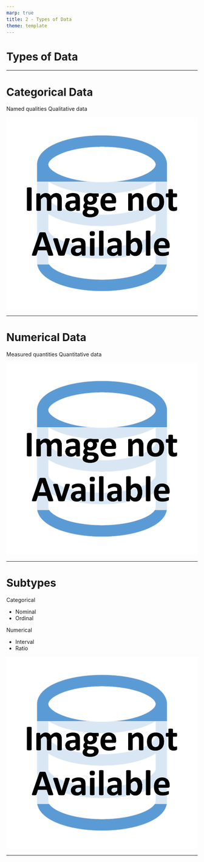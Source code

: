 ```yaml
---
marp: true
title: 2 - Types of Data
theme: template
---
```


<!-- _class: title-only -->

# Types of Data

---

<!-- _class: title-two-content-left-center -->

# Categorical Data

Named qualities
Qualitative data

![image An icon of a color palette with various colors in a flat minimalist style](images/placeholder.png)

---

<!-- _class: title-two-content-left-center -->

# Numerical Data

Measured quantities
Quantitative data

![image An icon of a ruler, a weighing scale, and a speedometer in a flat minimalist style](images/placeholder.png)

---

<!-- _class: title-two-content-left-center -->

# Subtypes

Categorical
- Nominal
- Ordinal

Numerical
- Interval
- Ratio

![image An icon of a Venn diagram with two overlapping circles, one labeled "Categorical" and the other labeled "Numerical", in a flat minimalist style](images/placeholder.png)

---